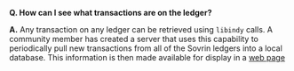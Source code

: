 **Q. How can I see what transactions are on the ledger?**

**A.** Any transaction on any ledger can be retrieved using `libindy` calls. A community member has created a server that uses this capability to periodically pull new transactions from all of the Sovrin ledgers into a local database. This information is then made available for display in a [web page](https://indyscan.io/home/sovmain)

